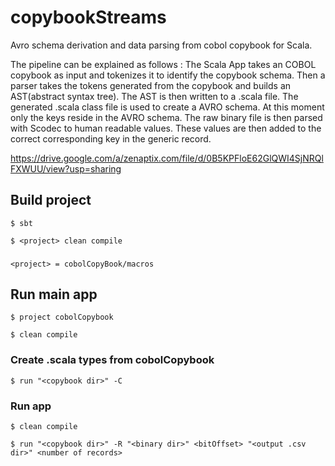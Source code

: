 # copybookStreams
Avro schema derivation and data parsing from cobol copybook for Scala.

The pipeline can be explained as follows : 
The Scala App takes an COBOL copybook as input and tokenizes it to identify the
copybook schema. Then a parser takes the tokens generated from the copybook and
builds an AST(abstract syntax tree). The AST is then written to a .scala file. 
The generated .scala class file is used to create a AVRO schema. 
At this moment only the keys reside in the AVRO schema. The raw binary file is then
parsed with Scodec to human readable values. These values are then added to the 
correct corresponding key in the generic record. 

https://drive.google.com/a/zenaptix.com/file/d/0B5KPFloE62GlQWI4SjNRQlFXWUU/view?usp=sharing


## Build project
```$ sbt```

```$ <project> clean compile ```
###
```<project> = cobolCopyBook/macros```

## Run main app
```$ project cobolCopybook```

```$ clean compile```

### Create .scala types from cobolCopybook
```$ run "<copybook dir>" -C ```

### Run app
```$ clean compile```

```$ run "<copybook dir>" -R "<binary dir>" <bitOffset> "<output .csv dir>" <number of records>```
